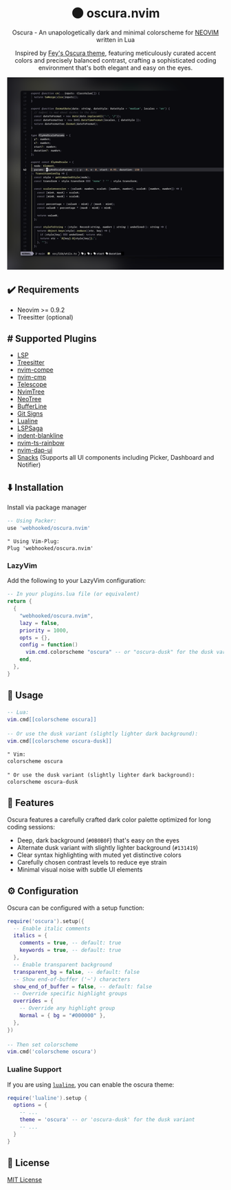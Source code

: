 <h1 align="center" >🌑 oscura.nvim</h1>

<p align="center">Oscura - An unapologetically dark and minimal colorscheme for <a href="https://neovim.io/">NEOVIM</a> written in Lua</p>

<p align="center">Inspired by <a href="https://github.com/narative/oscura">Fey's Oscura theme</a>, featuring meticulously curated accent colors and precisely balanced contrast, crafting a sophisticated coding environment that's both elegant and easy on the eyes.</p>

<p align="center">
  <img src="./assets/showcase.png" alt="Oscura Theme Screenshot" width="800" />
</p>

## ✔️ Requirements

- Neovim >= 0.9.2
- Treesitter (optional)

## #️ Supported Plugins

- [LSP](https://github.com/neovim/nvim-lspconfig)
- [Treesitter](https://github.com/nvim-treesitter/nvim-treesitter)
- [nvim-compe](https://github.com/hrsh7th/nvim-compe)
- [nvim-cmp](https://github.com/hrsh7th/nvim-cmp)
- [Telescope](https://github.com/nvim-telescope/telescope.nvim)
- [NvimTree](https://github.com/kyazdani42/nvim-tree.lua)
- [NeoTree](https://github.com/nvim-neo-tree/neo-tree.nvim)
- [BufferLine](https://github.com/akinsho/nvim-bufferline.lua)
- [Git Signs](https://github.com/lewis6991/gitsigns.nvim)
- [Lualine](https://github.com/hoob3rt/lualine.nvim)
- [LSPSaga](https://github.com/glepnir/lspsaga.nvim)
- [indent-blankline](https://github.com/lukas-reineke/indent-blankline.nvim)
- [nvim-ts-rainbow](https://github.com/p00f/nvim-ts-rainbow)
- [nvim-dap-ui](https://github.com/rcarriga/nvim-dap-ui)
- [Snacks](https://github.com/onur-ozkan/snacks.nvim) (Supports all UI components including Picker, Dashboard and Notifier)

## ⬇️ Installation

Install via package manager

```lua
-- Using Packer:
use 'webhooked/oscura.nvim'
```

```vim
" Using Vim-Plug:
Plug 'webhooked/oscura.nvim'
```

### LazyVim

Add the following to your LazyVim configuration:

```lua
-- In your plugins.lua file (or equivalent)
return {
  {
    "webhooked/oscura.nvim",
    lazy = false,
    priority = 1000,
    opts = {},
    config = function()
      vim.cmd.colorscheme "oscura" -- or "oscura-dusk" for the dusk variant
    end,
  },
}
```

## 🚀 Usage

```lua
-- Lua:
vim.cmd[[colorscheme oscura]]

-- Or use the dusk variant (slightly lighter dark background):
vim.cmd[[colorscheme oscura-dusk]]
```

```vim
" Vim:
colorscheme oscura

" Or use the dusk variant (slightly lighter dark background):
colorscheme oscura-dusk
```

## 🎨 Features

Oscura features a carefully crafted dark color palette optimized for long coding sessions:

- Deep, dark background (`#0B0B0F`) that's easy on the eyes
- Alternate dusk variant with slightly lighter background (`#131419`)
- Clear syntax highlighting with muted yet distinctive colors
- Carefully chosen contrast levels to reduce eye strain
- Minimal visual noise with subtle UI elements

## ⚙️ Configuration

Oscura can be configured with a setup function:

```lua
require('oscura').setup({
  -- Enable italic comments
  italics = {
    comments = true, -- default: true
    keywords = true, -- default: true
  },
  -- Enable transparent background
  transparent_bg = false, -- default: false
  -- Show end-of-buffer ('~') characters
  show_end_of_buffer = false, -- default: false
  -- Override specific highlight groups
  overrides = {
    -- Override any highlight group
    Normal = { bg = "#000000" },
  },
})

-- Then set colorscheme
vim.cmd('colorscheme oscura')
```

### Lualine Support

If you are using [`lualine`](https://github.com/hoob3rt/lualine.nvim), you can enable the oscura theme:

```lua
require('lualine').setup {
  options = {
    -- ...
    theme = 'oscura' -- or 'oscura-dusk' for the dusk variant
    -- ...
  }
}
```

## 📝 License

[MIT License](LICENSE.md)
